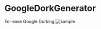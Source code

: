 # GoogleDorkGenerator
For ease Google Dorking
![sample](https://github.com/Q0120S/GoogleDorkGenerator/assets/72891022/7f8743ea-d58f-442a-818c-2a4cad5a0b43)
